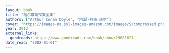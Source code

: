 ```yaml
---
layout: book
title: "福尔摩斯探案全集"
authors: ["Arthur Conan Doyle", "阿瑟·柯南·道尔"]
cover: "https://images-na.ssl-images-amazon.com/images/S/compressed.photo.goodreads.com/books/1459252740i/29681621.jpg"
year: 2012
external_links:
  goodreads: https://www.goodreads.com/book/show/29681621
date_read: "2002-01-01"
---
```

